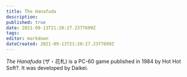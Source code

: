 ```yaml
---
title: The Hanafuda
description: 
published: true
date: 2021-09-13T21:20:27.2377699Z 
tags: 
editor: markdown
dateCreated: 2021-09-13T21:20:27.2377699Z
---
```

_The Hanafuda_ (<span lang='ja'>ザ・花札</span>) is a PC-60 game published in 1984 by Hot Hot Soft?.
It was developed by Daikei.
